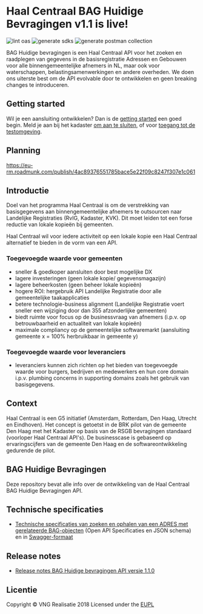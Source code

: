 # Haal Centraal BAG Huidige Bevragingen v1.1 is live!

![lint oas](https://github.com/VNG-Realisatie/Haal-Centraal-BAG-bevragen/workflows/lint-oas/badge.svg)
![generate sdks](https://github.com/VNG-Realisatie/Haal-Centraal-BAG-bevragen/workflows/generate-sdks/badge.svg)
![generate postman collection](https://github.com/VNG-Realisatie/Haal-Centraal-BAG-bevragen/workflows/generate-postman-collection/badge.svg)

BAG Huidige bevragingen is een Haal Centraal API voor het zoeken en raadplegen van gegevens in de basisregistratie Adressen en Gebouwen voor alle binnengemeentelijke afnemers in NL, maar ook voor waterschappen, belastingsamenwerkingen en andere overheden.
We doen ons uiterste best om de API evolvable door te ontwikkelen en geen breaking changes te introduceren.

## Getting started
Wil je een aansluiting ontwikkelen? Dan is de [getting started](./docs/getting-started.md) een goed begin.
Meld je aan bij het kadaster [om aan te sluiten](https://formulieren.kadaster.nl/aanvraag_bag_api_huidige_bevragingen_productie), of voor [toegang tot de testomgeving](
https://formulieren.kadaster.nl/aanvraag_bag_api_huidige_bevragingen_test).

## Planning
https://eu-rm.roadmunk.com/publish/4ac89376551785bace5e22f09c8247f307e1c061

## Introductie
Doel van het programma Haal Centraal is om de verstrekking van basisgegevens aan binnengemeentelijke afnemers te outsourcen naar Landelijke Registraties (RvIG, Kadaster, KVK). Dit moet leiden tot een forse reductie van lokale kopieën bij gemeenten.

Haal Centraal wil voor iedere activiteit op een lokale kopie een Haal Centraal alternatief te bieden in de vorm van een API.

### Toegevoegde waarde voor gemeenten
- sneller & goedkoper aansluiten door best mogelijke DX
- lagere investeringen (geen lokale kopie/ gegevensmagazijn)
- lagere beheerkosten (geen beheer lokale kopieën)
- hogere ROI: hergebruik API Landelijke Registratie door alle gemeentelijke taakapplicaties
- betere technologie-business alignment (Landelijke Registratie voert sneller een wijziging door dan 355 afzonderlijke gemeenten)
- biedt ruimte voor focus op de businessvraag van afnemers (i.p.v. op betrouwbaarheid en actualiteit van lokale kopieën)
- maximale compliancy op de gemeentelijke softwaremarkt (aansluiting gemeente x = 100% herbruikbaar in gemeente y)

### Toegevoegde waarde voor leveranciers
- leveranciers kunnen zich richten op het bieden van toegevoegde waarde voor burgers, bedrijven en medewerkers en hun core domain i.p.v. plumbing concerns in supporting domains zoals het gebruik van basisgegevens.

## Context
Haal Centraal is een G5 initiatief (Amsterdam, Rotterdam, Den Haag, Utrecht en Eindhoven). Het concept is getoetst in de BRK pilot van de gemeente Den Haag met het Kadaster op basis van de RSGB bevragingen standaard (voorloper Haal Centraal API's). De businesscase is gebaseerd op ervaringscijfers van de gemeente Den Haag en de softwareontwikkeling gedurende de pilot.

## BAG Huidige Bevragingen
Deze repository bevat alle info over de ontwikkeling van de Haal Centraal BAG Huidige Bevragingen API.

## Technische specificaties

* [Technische specificaties van zoeken en ophalen van een ADRES met gerelateerde BAG-objecten](https://github.com/VNG-Realisatie/Haal-Centraal-BAG-Bevragen/tree/master/specificatie/) (Open API Specificaties en JSON schema) en in [Swagger-formaat](https://petstore.swagger.io/?url=https://raw.githubusercontent.com/VNG-Realisatie/Haal-Centraal-BAG-Bevragen/master/specificatie/openapi.yaml)

## Release notes
* [Release notes BAG Huidige bevragingen API versie 1.1.0](./releasenotes.md)

## Licentie
Copyright &copy; VNG Realisatie 2018
Licensed under the [EUPL](./docs/LICENCE.md)
